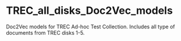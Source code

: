 # TREC_all_disks_Doc2Vec_models
Doc2Vec models for TREC Ad-hoc Test Collection. Includes all type of documents from TREC disks 1-5.
